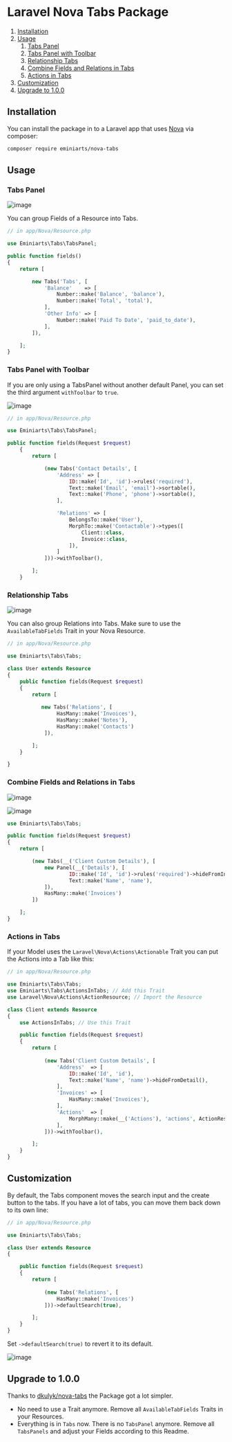 # Laravel Nova Tabs Package

1. [Installation](#Installation)
2. [Usage](#Usage)
    1. [Tabs Panel](#tabs-panel)
    2. [Tabs Panel with Toolbar](#tabs-panel-with-toolbar)
    3. [Relationship Tabs](#relationship-tabs)
    4. [Combine Fields and Relations in Tabs](#combine-fields-and-relations-in-tabs)
    4. [Actions in Tabs](#actions-in-tabs)
3. [Customization](#customization)
4. [Upgrade to 1.0.0](#upgrade-to-1.0.0)

## Installation

You can install the package in to a Laravel app that uses [Nova](https://nova.laravel.com) via composer:

```bash
composer require eminiarts/nova-tabs
```

## Usage

### Tabs Panel

![image](https://user-images.githubusercontent.com/3426944/50060698-7835ec00-0197-11e9-8b9c-c7f1e67400db.png)

You can group Fields of a Resource into Tabs.

```php
// in app/Nova/Resource.php

use Eminiarts\Tabs\TabsPanel;

public function fields()
{
    return [

        new Tabs('Tabs', [
            'Balance'    => [
                Number::make('Balance', 'balance'),
                Number::make('Total', 'total'),
            ],
            'Other Info' => [
                Number::make('Paid To Date', 'paid_to_date'),
            ],
        ]),

    ];
}
```

### Tabs Panel with Toolbar

If you are only using a TabsPanel without another default Panel, you can set the third argument `withToolbar` to `true`.

![image](https://user-images.githubusercontent.com/3426944/50448780-608efe00-0923-11e9-9d55-3dc3d8d896e1.png)


```php
// in app/Nova/Resource.php

use Eminiarts\Tabs\TabsPanel;

public function fields(Request $request)
    {
        return [

            (new Tabs('Contact Details', [
                'Address' => [
                    ID::make('Id', 'id')->rules('required'),
                    Text::make('Email', 'email')->sortable(),
                    Text::make('Phone', 'phone')->sortable(),
                ],

                'Relations' => [
                    BelongsTo::make('User'),
                    MorphTo::make('Contactable')->types([
                        Client::class,
                        Invoice::class,
                    ]),
                ]
            ]))->withToolbar(),

        ];
    }
```

### Relationship Tabs

![image](https://user-images.githubusercontent.com/3426944/50060715-a3b8d680-0197-11e9-8f98-1cac8cf3fd83.png)

You can also group Relations into Tabs. Make sure to use the `AvailableTabFields` Trait in your Nova Resource.

```php
// in app/Nova/Resource.php

use Eminiarts\Tabs\Tabs;

class User extends Resource
{
    public function fields(Request $request)
    {
        return [
            
           new Tabs('Relations', [
                HasMany::make('Invoices'),
                HasMany::make('Notes'),
                HasMany::make('Contacts')
            ]),

        ];
    }

}
```

### Combine Fields and Relations in Tabs

![image](https://user-images.githubusercontent.com/3426944/51089909-b3b2de80-1774-11e9-9100-d323accda7db.png)

![image](https://user-images.githubusercontent.com/3426944/51089905-aa297680-1774-11e9-9611-4446ca13ab4a.png)

```php
use Eminiarts\Tabs\Tabs;

public function fields(Request $request)
{
    return [

        (new Tabs(__('Client Custom Details'), [
            new Panel(__('Details'), [
                    ID::make('Id', 'id')->rules('required')->hideFromIndex(),
                    Text::make('Name', 'name'),
            ]),
            HasMany::make('Invoices')
        ])

    ];
}
```

### Actions in Tabs

If your Model uses the `Laravel\Nova\Actions\Actionable` Trait you can put the Actions into a Tab like this:

```php
// in app/Nova/Resource.php

use Eminiarts\Tabs\Tabs;
use Eminiarts\Tabs\ActionsInTabs; // Add this Trait
use Laravel\Nova\Actions\ActionResource; // Import the Resource

class Client extends Resource
{
    use ActionsInTabs; // Use this Trait

    public function fields(Request $request)
    {
        return [
            
            (new Tabs('Client Custom Details', [
                'Address'  => [
                    ID::make('Id', 'id'),
                    Text::make('Name', 'name')->hideFromDetail(),
                ],
                'Invoices' => [
                    HasMany::make('Invoices'),
                ],
                'Actions'  => [
                    MorphMany::make(__('Actions'), 'actions', ActionResource::class), // Acc Actions whererver you like.
                ],
            ]))->withToolbar(),

        ];
    }
}
```

## Customization

By default, the Tabs component moves the search input and the create button to the tabs. If you have a lot of tabs, you can move them back down to its own line:

```php
// in app/Nova/Resource.php

use Eminiarts\Tabs\Tabs;

class User extends Resource
{

    public function fields(Request $request)
    {
        return [
            
            (new Tabs('Relations', [
                HasMany::make('Invoices')
            ]))->defaultSearch(true),

        ];
    }
}
```

Set `->defaultSearch(true)` to revert it to its default.

![image](https://user-images.githubusercontent.com/3426944/50060732-dbc01980-0197-11e9-8f0c-6014132539a2.png)



## Upgrade to 1.0.0
Thanks to [dkulyk/nova-tabs](https://github.com/dkulyk/nova-tabs) the Package got a lot simpler. 

- No need to use a Trait anymore. Remove all `AvailableTabFields` Traits in your Resources.
- Everything is in `Tabs` now. There is no `TabsPanel` anymore. Remove all `TabsPanels` and adjust your Fields according to this Readme.